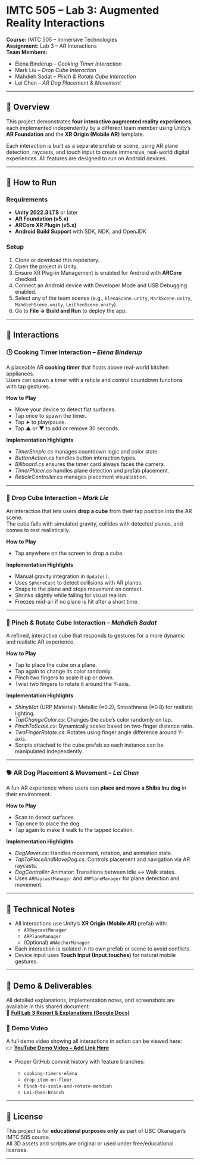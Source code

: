 # IMTC 505 – Lab 3: Augmented Reality Interactions

**Course:** IMTC 505 – Immersive Technologies  
**Assignment:** Lab 3 – AR Interactions  
**Team Members:**  
- Eléna Binderup – *Cooking Timer Interaction*  
- Mark Liu – *Drop Cube Interaction*  
- Mahdieh Sadat – *Pinch & Rotate Cube Interaction*  
- Lei Chen – *AR Dog Placement & Movement*

---

## 🎯 Overview

This project demonstrates **four interactive augmented reality experiences**, each implemented independently by a different team member using Unity’s **AR Foundation** and the **XR Origin (Mobile AR)** template.

Each interaction is built as a separate prefab or scene, using AR plane detection, raycasts, and touch input to create immersive, real-world digital experiences. All features are designed to run on Android devices.

---

## 🧭 How to Run

### Requirements
- **Unity 2022.3 LTS** or later  
- **AR Foundation (v5.x)**  
- **ARCore XR Plugin (v5.x)**  
- **Android Build Support** with SDK, NDK, and OpenJDK

### Setup
1. Clone or download this repository.  
2. Open the project in Unity.  
3. Ensure XR Plug-in Management is enabled for Android with **ARCore** checked.  
4. Connect an Android device with Developer Mode and USB Debugging enabled.  
5. Select any of the team scenes (e.g., `ElenaScene.unity`, `MarkScene.unity`, `MahdiehScene.unity`, `LeiChenScene.unity`).  
6. Go to **File → Build and Run** to deploy the app.

---

## 🧩 Interactions

### 🕒 Cooking Timer Interaction – *Eléna Binderup*
A placeable AR **cooking timer** that floats above real-world kitchen appliances.  
Users can spawn a timer with a reticle and control countdown functions with tap gestures.

**How to Play**
- Move your device to detect flat surfaces.  
- Tap once to spawn the timer.  
- Tap ➤ to play/pause.  
- Tap ▲ or ▼ to add or remove 30 seconds.

**Implementation Highlights**
- *TimerSimple.cs* manages countdown logic and color state.  
- *ButtonAction.cs* handles button interaction types.  
- *Billboard.cs* ensures the timer card always faces the camera.  
- *TimerPlacer.cs* handles plane detection and prefab placement.  
- *ReticleController.cs* manages placement visualization.

---

### 🧊 Drop Cube Interaction – *Mark Lie*
An interaction that lets users **drop a cube** from their tap position into the AR scene.  
The cube falls with simulated gravity, collides with detected planes, and comes to rest realistically.

**How to Play**
- Tap anywhere on the screen to drop a cube.

**Implementation Highlights**
- Manual gravity integration in `Update()`.  
- Uses `SphereCast` to detect collisions with AR planes.  
- Snaps to the plane and stops movement on contact.  
- Shrinks slightly while falling for visual realism.  
- Freezes mid-air if no plane is hit after a short time.

---

### 🎨 Pinch & Rotate Cube Interaction – *Mahdieh Sadat*
A refined, interactive cube that responds to gestures for a more dynamic and realistic AR experience.

**How to Play**
- Tap to place the cube on a plane.  
- Tap again to change its color randomly.  
- Pinch two fingers to scale it up or down.  
- Twist two fingers to rotate it around the Y-axis.

**Implementation Highlights**
- *ShinyMat* (URP Material): Metallic (≈0.2), Smoothness (≈0.8) for realistic lighting.  
- *TapChangeColor.cs*: Changes the cube’s color randomly on tap.  
- *PinchToScale.cs*: Dynamically scales based on two-finger distance ratio.  
- *TwoFingerRotate.cs*: Rotates using finger angle difference around Y-axis.  
- Scripts attached to the cube prefab so each instance can be manipulated independently.

---

### 🐕 AR Dog Placement & Movement – *Lei Chen*
A fun AR experience where users can **place and move a Shiba Inu dog** in their environment.

**How to Play**
- Scan to detect surfaces.  
- Tap once to place the dog.  
- Tap again to make it walk to the tapped location.

**Implementation Highlights**
- *DogMover.cs*: Handles movement, rotation, and animation state.  
- *TapToPlaceAndMoveDog.cs*: Controls placement and navigation via AR raycasts.  
- *DogController* Animator: Transitions between Idle ↔ Walk states.  
- Uses `ARRaycastManager` and `ARPlaneManager` for plane detection and movement.

---

## 🧠 Technical Notes

- All interactions use Unity’s **XR Origin (Mobile AR)** prefab with:
  - `ARRaycastManager`
  - `ARPlaneManager`
  - (Optional) `ARAnchorManager`
- Each interaction is isolated in its own prefab or scene to avoid conflicts.
- Device input uses **Touch Input (Input.touches)** for natural mobile gestures.

---

## 📱 Demo & Deliverables

All detailed explanations, implementation notes, and screenshots are available in this shared document:  
🔗 **[Full Lab 3 Report & Explanations (Google Docs)](https://docs.google.com/document/d/123NqOU2XMpAGBi69Dbk4kaUpwmZiIsYm6S2f3w9v4Xk/edit?usp=sharing)**

### 🎥 Demo Video
A full demo video showing all interactions in action can be viewed here:  
👉 **[YouTube Demo Video – Add Link Here](https://www.youtube.com/watch?v=pmxDZvxjM9I&feature=youtu.be)**
 
- Proper GitHub commit history with feature branches:

  - `cooking-timers-elena`  
  - `drop-item-on-floor`  
  - `Pinch-to-scale-and-rotate-mahdieh`  
  - `Lei-Chen-Branch`

---

## 🧾 License

This project is for **educational purposes only** as part of UBC Okanagan’s IMTC 505 course.  
All 3D assets and scripts are original or used under free/educational licenses.

---




